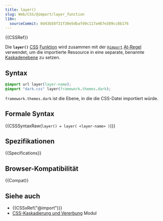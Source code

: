 ```yaml
---
title: layer()
slug: Web/CSS/@import/layer_function
l10n:
  sourceCommit: 0d43b58f31f30e5dbafd9c117a467e389cc8b176
---
```


{{CSSRef}}

Die **`layer()`** [CSS](/de/docs/Web/CSS) [Funktion](/de/docs/Web/CSS/CSS_Values_and_Units/CSS_Value_Functions) wird zusammen mit der [`@import`](/de/docs/Web/CSS/@import) [At-Regel](/de/docs/Web/CSS/CSS_syntax/At-rule) verwendet, um die importierte Ressource in eine separate, benannte [Kaskadenebene](/de/docs/Web/CSS/@layer) zu setzen.

## Syntax

```css
@import url layer(layer-name);
@import "dark.css" layer(framework.themes.dark);
```

`framework.themes.dark` ist die Ebene, in die die CSS-Datei importiert würde.

## Formale Syntax

{{CSSSyntaxRaw(`layer() = layer( <layer-name> )`)}}

## Spezifikationen

{{Specifications}}

## Browser-Kompatibilität

{{Compat}}

## Siehe auch

- {{CSSxRef("@import")}}
- [CSS-Kaskadierung und Vererbung](/de/docs/Web/CSS/CSS_cascade) Modul
